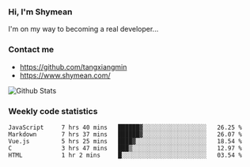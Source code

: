 ### Hi, I'm Shymean

I'm on my way to becoming a real developer...

### Contact me

- <https://github.com/tangxiangmin>
- <https://www.shymean.com/>

![Github Stats](https://github-readme-stats.vercel.app/api?username=tangxiangmin&show_icons=true&theme=dark)


###  Weekly code statistics

<!--START_SECTION:waka-->

```text
JavaScript     7 hrs 40 mins   ██████▓░░░░░░░░░░░░░░░░░░   26.25 %
Markdown       7 hrs 37 mins   ██████▓░░░░░░░░░░░░░░░░░░   26.07 %
Vue.js         5 hrs 25 mins   ████▓░░░░░░░░░░░░░░░░░░░░   18.54 %
C              3 hrs 47 mins   ███▒░░░░░░░░░░░░░░░░░░░░░   12.97 %
HTML           1 hr 2 mins     █░░░░░░░░░░░░░░░░░░░░░░░░   03.54 %
```

<!--END_SECTION:waka-->